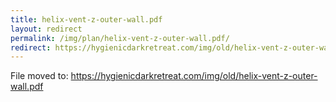 ```yaml
---
title: helix-vent-z-outer-wall.pdf
layout: redirect
permalink: /img/plan/helix-vent-z-outer-wall.pdf/
redirect: https://hygienicdarkretreat.com/img/old/helix-vent-z-outer-wall.pdf
---
```


File moved to: <https://hygienicdarkretreat.com/img/old/helix-vent-z-outer-wall.pdf>


